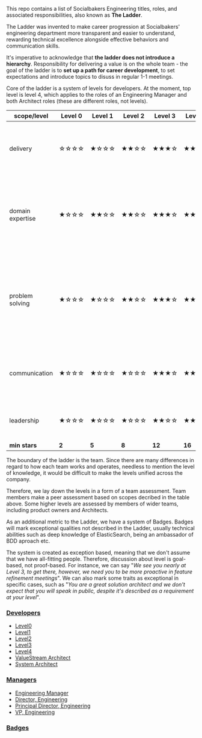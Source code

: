This repo contains a list of Socialbakers Engineering titles, roles, and associated responsibilities, also known as **The Ladder**.

The Ladder was invented to make career progression at Socialbakers' engineering department more transparent and easier to understand, rewarding technical excellence alongside effective behaviors and communication skills.

  It's imperative to acknowledge that **the ladder does not introduce a hierarchy**. Responsibility for delivering a value is on the whole team - the goal of the ladder is to **set up a path for career development**, to set expectations and introduce topics to disuss in regular 1-1 meetings.

  Core of the ladder is a system of levels for developers. At the moment, top level is level 4, which applies to the roles of an Engineering Manager and both Architect roles (these are different roles, not levels).

| scope/level    | Level 0 | Level 1 | Level 2 | Level 3 | Level 4 | Skills |
|----------------|---------|---------|---------|---------|---------|---------|
| delivery         |   ☆☆☆☆   |    ★☆☆☆    |    ★★☆☆    |    ★★★☆    |    ★★★★    | Scoping and prioritization, Testing and monitoring, Shipping to production, Initiative |
| domain expertise   |   ★☆☆☆   |   ★★☆☆   |   ★★☆☆   |   ★★★☆   |   ★★★★   | Knowledge of your discipline (e.g. web development, microservices, databases), Language, Tools, Business and product sense |
| problem solving     |   ★☆☆☆   |   ★☆☆☆   |   ★★☆☆   |   ★★★☆  |   ★★★☆   | Architecture & design patterns, Breaking down large problems, Critical thinking, Analytical skills, Creativity, Decision making |
| communication  |   ★☆☆☆   |    ★☆☆☆    |  ★☆☆☆   |   ★★★☆   |  ★★★★   | Documentation, Collaboration, Relationship-building, Interviewing, Listening, Empathy |
| leadership  |   ★☆☆☆   |    ★☆☆☆    |   ★☆☆☆   |   ★★☆☆   |   ★★★★   |Accountability, Responsibility, Mentorship, Leading by example |
| **min stars**    |  **2**  |  **5**  |  **8**  |  **12** |  **16** ||

 The boundary of the ladder is the team. Since there are many differences in regard to how each team works and operates, needless to mention the level of knowledge, it would be difficult to make the levels unified across the company.
 
 Therefore, we lay down the levels in a form of a team assessment. Team members make a peer assessment based on scopes decribed in the table above. Some higher levels are assessed by members of wider teams, including product owners and Architects.

  As an additional metric to the Ladder, we have a system of Badges. Badges will mark exceptional qualities not described in the Ladder, usually technical abilities such as deep knowledge of ElasticSearch, being an ambassador of BDD aproach etc.

  The system is created as exception based, meaning that we don't assume that we have all-fitting people. Therefore, discussion about level is goal-based, not proof-based. For instance, we can say "*We see you nearly at Level 3, to get there, however, we need you to be more proactive in feature refinement meetings*". We can also mark some traits as exceptional in specific cases, such as "*You are a great solution architect and we don't expect that you will speak in public, despite it's described as a requirement at your level*".

### [Developers](developers/developers_path.md)

* [Level0](developers/intern.md)
* [Level1](developers/level1.md)
* [Level2](developers/level2.md)
* [Level3](developers/level3.md)
* [Level4](developers/level4.md)
* [ValueStream Architect](developers/vsarchitect.md)
* [System Architect](developers/systemarchitect.md)

### [Managers](managers/managers_path.md)

* [Engineering Manager](managers/engineering_manager.md)
* [Director, Engineering](managers/director_engineering.md)
* [Principal Director, Engineering](managers/principal_director_engineering.md)
* [VP, Engineering](managers/vp_engineering.md)


### [Badges](badges/badges.md)


